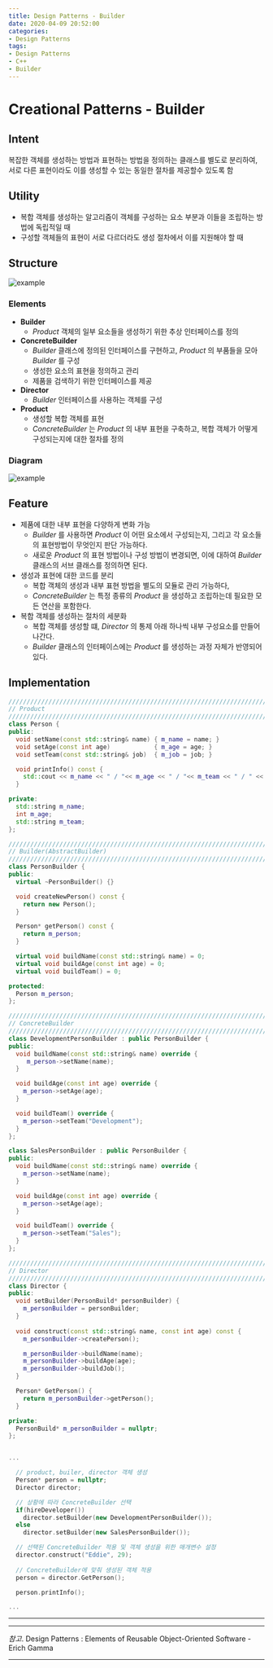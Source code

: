 ```yaml
---
title: Design Patterns - Builder
date: 2020-04-09 20:52:00
categories:
- Design Patterns
tags:
- Design Patterns
- C++
- Builder
---
```


# Creational Patterns - Builder

## Intent

복잡한 객체를 생성하는 방법과 표현하는 방법을 정의하는 클래스를 별도로 분리하여, 서로 다른 표현이라도 이를 생성할 수 있는 동일한 절차를 제공할수 있도록 함

## Utility

- 복합 객체를 생성하는 알고리즘이 객체를 구성하는 요소 부분과 이들을 조립하는 방법에 독립적일 때
- 구성할 객체들의 표현이 서로 다르더라도 생성 절차에서 이를 지원해야 할 때

## Structure
![example](https://online.visual-paradigm.com/repository/images/2c05a648-7626-4cca-abae-6c948dd43b14.png)

### Elements
  
- **Builder**
  - *Product* 객체의 일부 요소들을 생성하기 위한 추상 인터페이스를 정의
- **ConcreteBuilder**
  - *Builder* 클래스에 정의된 인터페이스를 구현하고, *Product* 의 부품들을 모아 *Builder* 를 구성
  - 생성한 요소의 표현을 정의하고 관리
  - 제품을 검색하기 위한 인터페이스를 제공
- **Director**
  - *Builder* 인터페이스를 사용하는 객체를 구성
- **Product**
  - 생성할 복합 객체를 표현
  - *ConcreteBuilder* 는 *Product* 의 내부 표현을 구축하고, 복합 객체가 어떻게 구성되는지에 대한 절차를 정의

### Diagram

![example](http://www.cs.unc.edu/~stotts/GOF/hires/Pictures/build095.gif)

## Feature

- 제품에 대한 내부 표현을 다양하게 변화 가능
  - *Builder* 를 사용하면 *Product* 이 어떤 요소에서 구성되는지, 그리고 각 요소들의 표현방법이 무엇인지 판단 가능하다.
  - 새로운 *Product* 의 표현 방법이나 구성 방법이 변경되면, 이에 대하여 *Builder* 클래스의 서브 클래스를 정의하면 된다.
- 생성과 표현에 대한 코드를 분리
  - 복합 객체의 생성과 내부 표현 방법을 별도의 모듈로 관리 가능하다,
  - *ConcreteBuilder* 는 특정 종류의 *Product* 을 생성하고 조립하는데 필요한 모든 연산을 포함한다. 
- 복합 객체를 생성하는 절차의 세분화
  - 복합 객체를 생성할 떄, *Director* 의 통제 아래 하나씩 내부 구성요소를 만들어 나간다.
  - *Builder* 클래스의 인터페이스에는 *Product* 를 생성하는 과정 자체가 반영되어 있다.

## Implementation
 
```cpp
////////////////////////////////////////////////////////////////////////////////
// Product
////////////////////////////////////////////////////////////////////////////////
class Person {
public:
  void setName(const std::string& name) { m_name = name; }
  void setAge(const int age)            { m_age = age; }
  void setTeam(const std::string& job)  { m_job = job; }

  void printInfo() const {
    std::cout << m_name << " / "<< m_age << " / "<< m_team << " / " << std::endl;
  }

private:
  std::string m_name; 
  int m_age;
  std::string m_team; 
};

////////////////////////////////////////////////////////////////////////////////
// Builder(AbstractBuilder)
////////////////////////////////////////////////////////////////////////////////
class PersonBuilder {
public:
  virtual ~PersonBuilder() {}

  void createNewPerson() const { 
    return new Person(); 
  }

  Person* getPerson() const { 
    return m_person; 
  }

  virtual void buildName(const std::string& name) = 0;
  virtual void buildAge(const int age) = 0;
  virtual void buildTeam() = 0;

protected:
  Person m_person;
};

////////////////////////////////////////////////////////////////////////////////
// ConcreteBuilder
////////////////////////////////////////////////////////////////////////////////
class DevelopmentPersonBuilder : public PersonBuilder {
public:
  void buildName(const std::string& name) override {
     m_person->setName(name);
  }

  void buildAge(const int age) override { 
    m_person->setAge(age); 
  }

  void buildTeam() override { 
    m_person->setTeam("Development"); 
  }
};

class SalesPersonBuilder : public PersonBuilder {
public:
  void buildName(const std::string& name) override { 
    m_person->setName(name); 
  }

  void buildAge(const int age) override { 
    m_person->setAge(age); 
  }

  void buildTeam() override { 
    m_person->setTeam("Sales"); 
  }
};

////////////////////////////////////////////////////////////////////////////////
// Director
////////////////////////////////////////////////////////////////////////////////
class Director {
public:
  void setBuilder(PersonBuild* personBuilder) {
    m_personBuilder = personBuilder; 
  }
  
  void construct(const std::string& name, const int age) const {
    m_personBuilder->createPerson();

    m_personBuilder->buildName(name);
    m_personBuilder->buildAge(age);
    m_personBuilder->buildJob();
  }

  Person* GetPerson() { 
    return m_personBuilder->getPerson(); 
  }

private:
  PersonBuild* m_personBuilder = nullptr;
};


...

  // product, builer, director 객체 생성
  Person* person = nullptr;
  Director director;

  // 상황에 따라 ConcreteBuilder 선택
  if(hireDeveloper())
    director.setBuilder(new DevelopmentPersonBuilder());
  else
    director.setBuilder(new SalesPersonBuilder());

  // 선택된 ConcreteBuilder 적용 및 객체 생성을 위한 매개변수 설정
  director.construct("Eddie", 29);
  
  // ConcreteBuilder에 맞춰 생성된 객체 적용
  person = director.GetPerson();

  person.printInfo();

...

```

---
---
*참고*. Design Patterns : Elements of Reusable Object-Oriented Software - Erich Gamma

---
